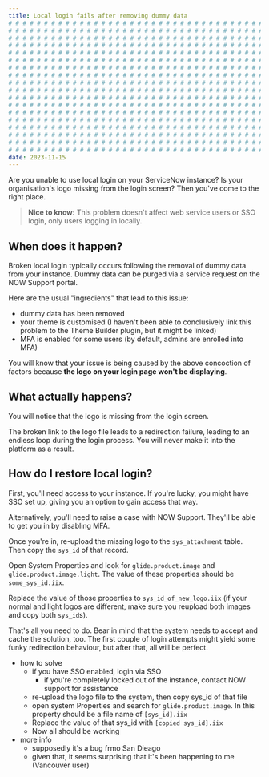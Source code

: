 ```yaml
---
title: Local login fails after removing dummy data
# # # # # # # # # # # # # # # # # # # # # # # # # # # # # # # # # # # # # # # #
# # # # # # # # # # # # # # # # # # # # # # # # # # # # # # # # # # # # # # # #
# # # # # # # # # # # # # # # # # # # # # # # # # # # # # # # # # # # # # # # #
# # # # # # # # # # # # # # # # # # # # # # # # # # # # # # # # # # # # # # # #
# # # # # # # # # # # # # # # # # # # # # # # # # # # # # # # # # # # # # # # #
# # # # # # # # # # # # # # # # # # # # # # # # # # # # # # # # # # # # # # # #
# # # # # # # # # # # # # # # # # # # # # # # # # # # # # # # # # # # # # # # #
# # # # # # # # # # # # # # # # # # # # # # # # # # # # # # # # # # # # # # # #
# # # # # # # # # # # # # # # # # # # # # # # # # # # # # # # # # # # # # # # #
# # # # # # # # # # # # # # # # # # # # # # # # # # # # # # # # # # # # # # # #
# # # # # # # # # # # # # # # # # # # # # # # # # # # # # # # # # # # # # # # #
# # # # # # # # # # # # # # # # # # # # # # # # # # # # # # # # # # # # # # # #
# # # # # # # # # # # # # # # # # # # # # # # # # # # # # # # # # # # # # # # #
# # # # # # # # # # # # # # # # # # # # # # # # # # # # # # # # # # # # # # # #
# # # # # # # # # # # # # # # # # # # # # # # # # # # # # # # # # # # # # # # #
# # # # # # # # # # # # # # # # # # # # # # # # # # # # # # # # # # # # # # # #
# # # # # # # # # # # # # # # # # # # # # # # # # # # # # # # # # # # # # # # #
# # # # # # # # # # # # # # # # # # # # # # # # # # # # # # # # # # # # # # # #
date: 2023-11-15
---
```


Are you unable to use local login on your ServiceNow instance? Is your organisation's logo missing from the login screen? Then you've come to the right place.

> **Nice to know:** This problem doesn't affect web service users or SSO login, only users logging in locally.

## When does it happen?

Broken local login typically occurs following the removal of dummy data from your instance. Dummy data can be purged via a service request on the NOW Support portal.

Here are the usual "ingredients" that lead to this issue:

- dummy data has been removed
- your theme is customised (I haven't been able to conclusively link this problem to the Theme Builder plugin, but it might be linked)
- MFA is enabled for some users (by default, admins are enrolled into MFA)

You will know that your issue is being caused by the above concoction of factors because **the logo on your login page won't be displaying**.

## What actually happens?

You will notice that the logo is missing from the login screen.

The broken link to the logo file leads to a redirection failure, leading to an endless loop during the login process. You will never make it into the platform as a result.

## How do I restore local login?

First, you'll need access to your instance. If you're lucky, you might have SSO set up, giving you an option to gain access that way.

Alternatively, you'll need to raise a case with NOW Support. They'll be able to get you in by disabling MFA.

Once you're in, re-upload the missing logo to the `sys_attachment` table. Then copy the `sys_id` of that record.

Open System Properties and look for `glide.product.image` and `glide.product.image.light`. The value of these properties should be `some_sys_id.iix`.

Replace the value of those properties to `sys_id_of_new_logo.iix` (if your normal and light logos are different, make sure you reupload both images and copy both `sys_id`s).

That's all you need to do. Bear in mind that the system needs to accept and cache the solution, too. The first couple of login attempts might yield some funky redirection behaviour, but after that, all will be perfect.

- how to solve
  - if you have SSO enabled, login via SSO
    - if you're completely locked out of the instance, contact NOW support for assistance
  - re-upload the logo file to the system, then copy sys_id of that file
  - open system Properties and search for `glide.product.image`. In this property should be a file name of `[sys_id].iix`
  - Replace the value of that sys_id with `[copied sys_id].iix`
  - Now all should be working
- more info
  - supposedly it's a bug frmo San Dieago
  - given that, it seems surprising that it's been happening to me (Vancouver user)
